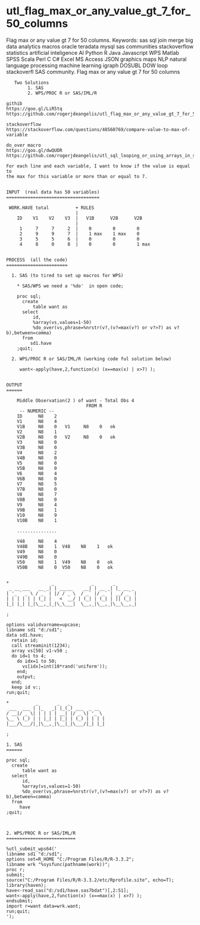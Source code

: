 # utl_flag_max_or_any_value_gt_7_for_50_columns
Flag max or any value gt 7 for 50 columns. Keywords: sas sql join merge big data analytics macros oracle teradata mysql sas communities stackoverflow statistics artificial inteligence AI Python R Java Javascript WPS Matlab SPSS Scala Perl C C# Excel MS Access JSON graphics maps NLP natural language processing machine learning igraph DOSUBL DOW loop stackoverfl SAS community.
    Flag max or any value gt 7 for 50 columns

       Two Solutions
            1. SAS
            2. WPS/PROC R or SAS/IML/R

    githib
    https://goo.gl/LiR5tq
    https://github.com/rogerjdeangelis/utl_flag_max_or_any_value_gt_7_for_50_columns

    stackoverflow
    https://stackoverflow.com/questions/48560769/compare-value-to-max-of-variable

    do_over macro
    https://goo.gl/dwQUDR
    https://github.com/rogerjdeangelis/utl_sql_looping_or_using_arrays_in_sql_do_over_macro

    For each line and each variable, I want to know if the value is equal to
    the max for this variable or more than or equal to 7.


    INPUT  (real data has 50 variables)
    ===================================

     WORK.HAVE total          + RULES
                              |
        ID    V1    V2    V3  |   V1B      V2B      V2B
                              |
         1     7     7     2  |    0        0        0
         2     9     9     7  |    1 max    1 max    0
         3     5     5     6  |    0        0        0
         4     8     0     8  |    0        0        1 max


    PROCESS  (all the code)
    =======================

      1. SAS (to tired to set up macros for WPS)

        * SAS/WPS we need a '%do'  in open code;

        proc sql;
          create
              table want as
          select
              id,
              %array(vs,values=1-50)
              %do_over(vs,phrase=%nrstr(v?,(v?=max(v?) or v?>7) as v?b),between=comma)
          from
             sd1.have
        ;quit;

      2. WPS/PROC R or SAS/IML/R (working code ful solution below)

         want<-apply(have,2,function(x) (x==max(x) | x>7) );


    OUTPUT
    ======

        Middle Observation(2 ) of want - Total Obs 4
                                  FROM R
         -- NUMERIC --
        ID      N8    2
        V1      N8    4
        V1B     N8    0   V1     N8    0   ok
        V2      N8    1
        V2B     N8    0   V2     N8    0   ok
        V3      N8    0
        V3B     N8    0
        V4      N8    2
        V4B     N8    0
        V5      N8    0
        V5B     N8    0
        V6      N8    4
        V6B     N8    0
        V7      N8    5
        V7B     N8    0
        V8      N8    7
        V8B     N8    0
        V9      N8    4
        V9B     N8    1
        V10     N8    9
        V10B    N8    1

        ...............

        V48     N8    4
        V48B    N8    1  V48    N8    1   ok
        V49     N8    0
        V49B    N8    0
        V50     N8    1  V49    N8    0   ok
        V50B    N8    0  V50    N8    0   ok


    *                _              _       _
     _ __ ___   __ _| | _____    __| | __ _| |_ __ _
    | '_ ` _ \ / _` | |/ / _ \  / _` |/ _` | __/ _` |
    | | | | | | (_| |   <  __/ | (_| | (_| | || (_| |
    |_| |_| |_|\__,_|_|\_\___|  \__,_|\__,_|\__\__,_|

    ;

    options validvarname=upcase;
    libname sd1 "d:/sd1";
    data sd1.have;
      retain id;
      call streaminit(1234);
      array vs[50] v1-v50 ;
      do id=1 to 4;
        do idx=1 to 50;
          vs[idx]=int(10*rand('uniform'));
        end;
        output;
      end;
      keep id v:;
    run;quit;

    *          _       _   _
     ___  ___ | |_   _| |_(_) ___  _ __
    / __|/ _ \| | | | | __| |/ _ \| '_ \
    \__ \ (_) | | |_| | |_| | (_) | | | |
    |___/\___/|_|\__,_|\__|_|\___/|_| |_|

    ;

    1. SAS
    ======

    proc sql;
      create
          table want as
      select
          id,
          %array(vs,values=1-50)
          %do_over(vs,phrase=%nrstr(v?,(v?=max(v?) or v?>7) as v?b),between=comma)
      from
         have
    ;quit;



    2. WPS/PROC R or SAS/IML/R
    ==========================

    %utl_submit_wps64('
    libname sd1 "d:/sd1";
    options set=R_HOME "C:/Program Files/R/R-3.3.2";
    libname wrk "%sysfunc(pathname(work))";
    proc r;
    submit;
    source("C:/Program Files/R/R-3.3.2/etc/Rprofile.site", echo=T);
    library(haven);
    have<-read_sas("d:/sd1/have.sas7bdat")[,2:51];
    want<-apply(have,2,function(x) (x==max(x) | x>7) );
    endsubmit;
    import r=want data=wrk.want;
    run;quit;
    ');
